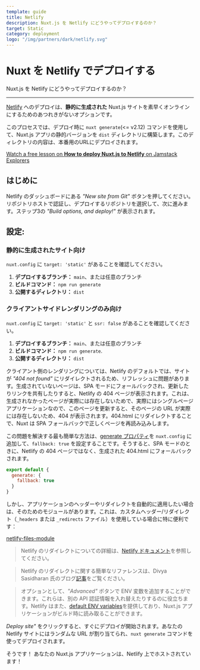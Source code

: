 ```yaml
---
template: guide
title: Netlify
description: Nuxt.js を Netlify にどうやってデプロイするのか？
target: Static
category: deployment
logo: "/img/partners/dark/netlify.svg"
---
```


# Nuxt を Netlify でデプロイする

Nuxt.js を Netlify にどうやってデプロイするのか？

---

[Netlify](https://www.netlify.com) へのデプロイは、**静的に生成された** Nuxt.js サイトを素早くオンラインにするためのあつれきがないオプションです。

このプロセスでは、デプロイ時に `nuxt generate`(<= v2.12) コマンドを使用して、Nuxt.js アプリの静的バージョンを `dist` ディレクトリに構築します。このディレクトリの内容は、本番用のURLにデプロイされます。

<div class="Promo__Video">
  <a href="https://explorers.netlify.com/learn/get-started-with-nuxt/nuxt-generate-and-deploy" target="_blank">
    <p class="Promo__Video__Icon">
      Watch a free lesson on <strong>How to deploy Nuxt.js to Netlify</strong> on Jamstack Explorers
    </p>
  </a>
</div>

## はじめに

Netlify のダッシュボードにある _"New site from Git"_ ボタンを押してください。リポジトリホストで認証し、デプロイするリポジトリを選択して、次に進みます。ステップ3の _"Build options, and deploy!"_ が表示されます。

## 設定:
### 静的に生成されたサイト向け

`nuxt.config` に `target: 'static'` があることを確認してください。

1. **デプロイするブランチ：** `main`、または任意のブランチ
1. **ビルドコマンド：** `npm run generate`
1. **公開するディレクトリ：** `dist`

### クライアントサイドレンダリングのみ向け

`nuxt.config` に `target: 'static'` と `ssr: false` があることを確認してください。

1. **デプロイするブランチ：** `main`、または任意のブランチ
1. **ビルドコマンド：** `npm run generate`.
1. **公開するディレクトリ：** `dist`

クライアント側のレンダリングについては、Netlify のデフォルトでは、サイトが _"404 not found"_ にリダイレクトされるため、リフレッシュに問題があります。生成されていないページは、SPA モードにフォールバックされ、更新したりリンクを共有したりすると、Netlify の 404 ページが表示されます。これは、生成されなかったページが実際には存在しないためで、実際にはシングルページアプリケーションなので、このページを更新すると、そのページの URL が実際には存在しないため、404 が表示されます。404.html にリダイレクトすることで、Nuxt は SPA フォールバックで正しくページを再読み込みします。

この問題を解決する最も簡単な方法は、[generate プロパティ](/docs/configuration-glossary/configuration-generate#fallback)を `nuxt.config` に追加して、`fallback: true` を設定することです。そうすると、SPA モードのときに、Netlify の 404 ページではなく、生成された 404.html にフォールバックされます。

```js
export default {
  generate: {
    fallback: true
  }
}
```

しかし、アプリケーションのヘッダーやリダイレクトを自動的に適用したい場合は、そのためのモジュールがあります。これは、カスタムヘッダー/リダイレクト（`_headers` または `_redirects` ファイル）を使用している場合に特に便利です：

[netlify-files-module](https://github.com/nuxt-community/netlify-files-module)

> Netlify のリダイレクトについての詳細は、[Netlify ドキュメント](https://www.netlify.com/docs/redirects/#rewrites-and-proxying)を参照してください。

> Netlify のリダイレクトに関する簡単なリファレンスは、Divya Sasidharan 氏のブログ[記事](https://www.netlify.com/blog/2019/01/16/redirect-rules-for-all-how-to-configure-redirects-for-your-static-site)をご覧ください。

> オプションとして、_"Advanced"_ ボタンで ENV 変数を追加することができます。これらは、別の API 認証情報を入れ替えたりするのに役立ちます。Netlify はまた、[default ENV variables](https://www.netlify.com/docs/build-settings/#build-environment-variables)を提供しており、Nuxt.js アプリケーションがビルド時に読み取ることができます。

_Deploy site"_ をクリックすると、すぐにデプロイが開始されます。あなたの Netlify サイトにはランダムな URL が割り当てられ、`nuxt generate` コマンドを使ってデプロイされます。

そうです！ あなたの Nuxt.js アプリケーションは、Netlify 上でホストされています！
